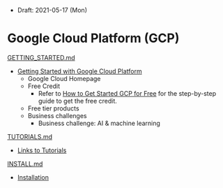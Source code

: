 * Draft: 2021-05-17 (Mon)

# Google Cloud Platform (GCP)



[GETTING_STARTED.md](GETTING_STARTED.md)

* [Getting Started with Google Cloud Platform](GETTING_STARTED.md)  
  * Google Cloud Homepage
  * Free Credit
    * Refer to [How to Get Started GCP for Free](how_to/1-get_started_gcp_for_free.md) for the step-by-step guide to get the free credit.
  * Free tier products
  * Business challenges
    * Business challenge: AI & machine learning

[TUTORIALS.md](TUTORIALS.md)

* [Links to Tutorials](TUTORIALS.md) 

[INSTALL.md](INSTALL.md)

* [Installation](INSTALL.md) 


